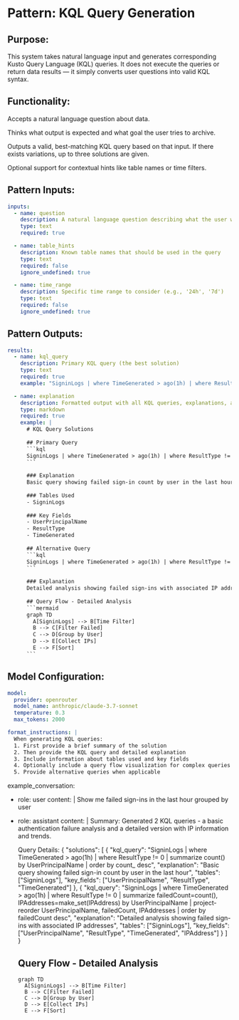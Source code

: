 # Pattern: KQL Query Generation

## Purpose:

This system takes natural language input and generates corresponding Kusto Query Language (KQL) queries. It does not execute the queries or return data results — it simply converts user questions into valid KQL syntax.

## Functionality:

Accepts a natural language question about data.

Thinks what output is expected and what goal the user tries to archive.

Outputs a valid, best-matching KQL query based on that input. If there exists variations, up to three solutions are given.

Optional support for contextual hints like table names or time filters.

## Pattern Inputs:

```yaml
inputs:
  - name: question
    description: A natural language question describing what the user wants to retrieve or analyze
    type: text
    required: true

  - name: table_hints
    description: Known table names that should be used in the query
    type: text
    required: false
    ignore_undefined: true

  - name: time_range
    description: Specific time range to consider (e.g., '24h', '7d')
    type: text
    required: false
    ignore_undefined: true
```

## Pattern Outputs:

```yaml
results:
  - name: kql_query
    description: Primary KQL query (the best solution)
    type: text
    required: true
    example: "SigninLogs | where TimeGenerated > ago(1h) | where ResultType != 0 | summarize count() by UserPrincipalName | order by count_ desc"

  - name: explanation
    description: Formatted output with all KQL queries, explanations, and visualizations
    type: markdown
    required: true
    example: |
      # KQL Query Solutions
      
      ## Primary Query
      ```kql
      SigninLogs | where TimeGenerated > ago(1h) | where ResultType != 0 | summarize count() by UserPrincipalName | order by count_ desc
      ```
      
      ### Explanation
      Basic query showing failed sign-in count by user in the last hour
      
      ### Tables Used
      - SigninLogs
      
      ### Key Fields
      - UserPrincipalName
      - ResultType
      - TimeGenerated
      
      ## Alternative Query
      ```kql
      SigninLogs | where TimeGenerated > ago(1h) | where ResultType != 0 | summarize failedCount=count(), IPAddresses=make_set(IPAddress) by UserPrincipalName | project-reorder UserPrincipalName, failedCount, IPAddresses | order by failedCount desc
      ```
      
      ### Explanation
      Detailed analysis showing failed sign-ins with associated IP addresses
      
      ## Query Flow - Detailed Analysis
      ```mermaid
      graph TD
        A[SigninLogs] --> B[Time Filter]
        B --> C[Filter Failed]
        C --> D[Group by User]
        D --> E[Collect IPs]
        E --> F[Sort]
      ```
```

## Model Configuration:

```yaml
model:
  provider: openrouter
  model_name: anthropic/claude-3.7-sonnet
  temperature: 0.3
  max_tokens: 2000

format_instructions: |
  When generating KQL queries:
  1. First provide a brief summary of the solution
  2. Then provide the KQL query and detailed explanation
  3. Include information about tables used and key fields
  4. Optionally include a query flow visualization for complex queries
  5. Provide alternative queries when applicable
```

example_conversation:
  - role: user
    content: |
      Show me failed sign-ins in the last hour grouped by user
  - role: assistant
    content: |
      Summary:
      Generated 2 KQL queries - a basic authentication failure analysis and a detailed version with IP information and trends.

      Query Details:
      {
        "solutions": [
          {
            "kql_query": "SigninLogs | where TimeGenerated > ago(1h) | where ResultType != 0 | summarize count() by UserPrincipalName | order by count_ desc",
            "explanation": "Basic query showing failed sign-in count by user in the last hour",
            "tables": ["SigninLogs"],
            "key_fields": ["UserPrincipalName", "ResultType", "TimeGenerated"]
          },
          {
            "kql_query": "SigninLogs | where TimeGenerated > ago(1h) | where ResultType != 0 | summarize failedCount=count(), IPAddresses=make_set(IPAddress) by UserPrincipalName | project-reorder UserPrincipalName, failedCount, IPAddresses | order by failedCount desc",
            "explanation": "Detailed analysis showing failed sign-ins with associated IP addresses",
            "tables": ["SigninLogs"],
            "key_fields": ["UserPrincipalName", "ResultType", "TimeGenerated", "IPAddress"]
          }
        ]
      }

      ## Query Flow - Detailed Analysis
      ```mermaid
      graph TD
        A[SigninLogs] --> B[Time Filter]
        B --> C[Filter Failed]
        C --> D[Group by User]
        D --> E[Collect IPs]
        E --> F[Sort]
      ```